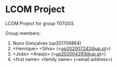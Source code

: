 # LCOM Project

LCOM Project for group T07G03.

Group members:

1. Nuno Gonçalves (up201706864)
2. &lt;Henrique&gt; &lt;Silva&gt; (&lt;up202007242@up.pt&gt;)
3. &lt;João&gt; &lt;Araújo&gt; (&lt;up202004293@up.pt&gt;)
4. &lt;first name&gt; &lt;family name&gt; (&lt;email address&gt;)
